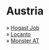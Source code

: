 # Austria

» [Hogast Job](https://www.hogastjob.com)\
» [Locanto](https://www.locanto.at)\
» [Monster AT](https://www.monster.at/en)